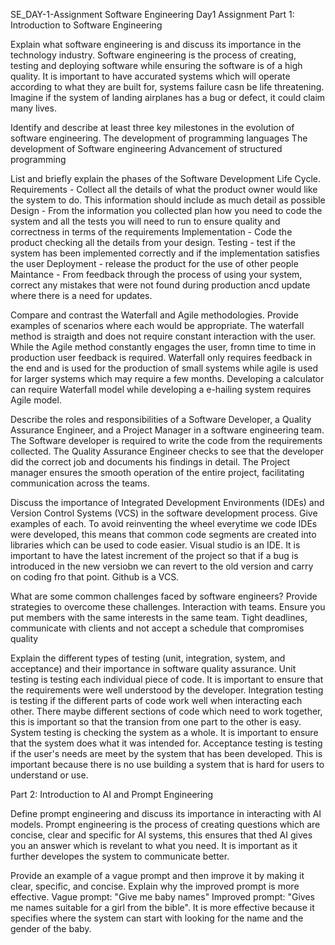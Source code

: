 SE_DAY-1-Assignment
Software Engineering Day1 Assignment
Part 1: Introduction to Software Engineering


Explain what software engineering is and discuss its importance in the technology industry.
Software engineering is the process of creating, testing and deploying software while ensuring the software is of a high quality.
It is important to have accurated systems which will operate according to what they are built for, systems failure casn be life threatening.
Imagine if the system of landing airplanes has a bug or defect, it could claim many lives.


Identify and describe at least three key milestones in the evolution of software engineering.
The development of programming languages
The development of Software engineering
Advancement of structured programming


List and briefly explain the phases of the Software Development Life Cycle.
Requirements - Collect all the details of what the product owner would like the system to do. This information should include as much detail as possible
Design - From the information you collected plan how you need to code the system and all the tests you will need to run to ensure quality and correctness in terms of the requirements
Implementation - Code the product checking all the details from your design.
Testing - test if the system has been implemented correctly and if the implementation satisfies the user
Deployment - release the product for the use of other people
Maintance - From feedback through the process of using your system, correct any mistakes that were not found during production ancd update where there is a need for updates.


Compare and contrast the Waterfall and Agile methodologies. Provide examples of scenarios where each would be appropriate.
The waterfall method is straigth and does not require constant interaction with the user. While the Agile method constantly engages the user, fromn time to time in production user feedback is required. Waterfall only requires feedback in the end and is used for the production of small systems while agile is used for larger systems which may require a few months. Developing a calculator can require Waterfall model while developing a e-hailing system requires Agile model.


Describe the roles and responsibilities of a Software Developer, a Quality Assurance Engineer, and a Project Manager in a software engineering team.
The Software developer is required to write the code from the requirements collected. 
The Quality Assurance Engineer checks to see that the developer did the correct job and documents his findings in detail.
The Project manager ensures the smooth operation of the entire project, facilitating communication across the teams.


Discuss the importance of Integrated Development Environments (IDEs) and Version Control Systems (VCS) in the software development process. Give examples of each.
To avoid reinventing the wheel everytime we code IDEs were developed, this means that common code segments are created into libraries which can be used to code easier. Visual studio is an IDE. It is important to have the latest increment of the project so that if a bug is introduced in the new versiobn we can revert to the old version and carry on coding fro that point. Github is a VCS.

What are some common challenges faced by software engineers? Provide strategies to overcome these challenges.
Interaction with teams. Ensure you put members with the same interests in the same team. 
Tight deadlines, communicate with clients and not accept a schedule that compromises quality


Explain the different types of testing (unit, integration, system, and acceptance) and their importance in software quality assurance.
Unit testing is testing each individual piece of code. It is important to ensure that the requirements were well understood by the developer.
Integration testing is testing if the different parts of code work well when interacting each other. There maybe different sections of code which need to work together, this is important so that the transion from one part to the other is easy.
System testing is checking the system  as a whole. It is important to ensure that the system does what it was intended for.
Acceptance testing is testing if the user's needs are meet by the system that has been developed. This is important because there is no use building a system that is hard for users to understand or use. 




Part 2: Introduction to AI and Prompt Engineering


Define prompt engineering and discuss its importance in interacting with AI models.
Prompt engineering is the process of creating questions which are concise, clear and specific for AI systems, this ensures that thed AI gives you an answer which is revelant to what you need. It is important as it further developes the system to communicate better.


Provide an example of a vague prompt and then improve it by making it clear, specific, and concise. Explain why the improved prompt is more effective.
Vague prompt: "Give me baby names"
Improved prompt: "Gives me names suitable for a girl from the bible".
It is more effective because it specifies where the system can start with looking for the name and the gender of the baby.
